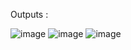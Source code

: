 Outputs : 

![image](https://github.com/OmkarNagare16/.Net-CentraLogic-/assets/68635743/ef184ade-c33f-4152-a5b9-13bb4daf5ec1)
![image](https://github.com/OmkarNagare16/.Net-CentraLogic-/assets/68635743/3c458ac1-1233-4003-9022-7245a7b796eb)
![image](https://github.com/OmkarNagare16/.Net-CentraLogic-/assets/68635743/b5992be0-6b05-4dc9-b30d-c9b352aad134)
